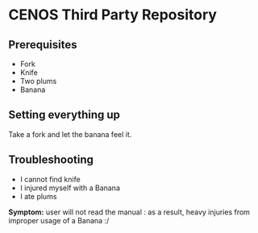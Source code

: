 
# CENOS Third Party Repository

## Prerequisites
-  Fork
-  Knife
-  Two plums
-  Banana

## Setting everything up
Take a fork and let the banana feel it.

## Troubleshooting

-  I cannot find knife
-  I injured myself with a Banana
-  I ate plums

**Symptom:** user will not read the manual : as a result, heavy injuries from improper usage of a Banana :/



